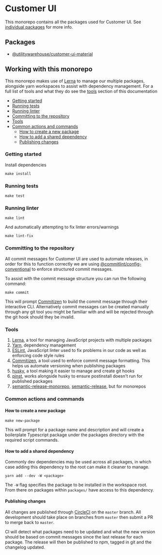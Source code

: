 # Customer UI

This monorepo contains all the packages used for Customer UI. See [individual packages](#packages) for more info.

## Packages

* [@utilitywarehouse/customer-ui-material](packages/customer-ui-material)

## Working with this monorepo

This monorepo makes use of [Lerna](https://lerna.js.org/) to manage our multiple packages, alongside yarn workspaces to assist with dependency management. For a full list of tools and what they do see the [tools](#tools) section of this documentation

* [Getting started](#getting-started)
* [Running tests](#running-tests)
* [Running linter](#running-linter)
* [Committing to the repository](#committing-to-the-repository)
* [Tools](#tools)
* [Common actions and commands](#common-actions-and-commands)
   * [How to create a new package](#how-to-create-a-new-package)
   * [How to add a shared dependency](#how-to-add-a-shared-dependency)
   * [Publishing changes](#publishing-changes)

### Getting started

Install dependencies

```shell
make install
```

### Running tests

```shell
make test
```

### Running linter

```shell
make lint
```

And automatically attempting to fix linter errors/warnings

```shell
make lint-fix
```

### Committing to the repository

All commit messages for Customer UI are used to automate releases, in order for this to function correctly we are using [@commitlint/config-conventional](https://www.npmjs.com/package/@commitlint/config-conventional) to enforce structured commit messages.

To assist with the commit message structure you can run the following command:

```shell
make commit
```

This will prompt [Commitizen](https://www.npmjs.com/package/commitizen) to build the commit message through their interactive CLI. Alternatively commit messages can be created manually through any git tool you might be familiar with and will be rejected through the git hook should they be invalid.

### Tools

1. [Lerna](https://lerna.js.org/), a tool for managing JavaScript projects with multiple packages
1. [Yarn](https://yarnpkg.com/), dependency management
1. [ESLint](https://eslint.org/), JavaScript linter used to fix problems in our code as well as enforcing code style rules
1. [Commitizen](https://www.npmjs.com/package/commitizen), a tool used to enforce commit message formatting. This helps us automate versioning when publishing packages
1. [husky](https://typicode.github.io/husky/#/), a tool making it easier to manage and create git hooks
1. [pinst](https://github.com/typicode/pinst), works alongside husky to ensure postinstall doesn't run for published packages
1. [semantic-release-monorepo](https://github.com/pmowrer/semantic-release-monorepo), [semantic-release](https://github.com/semantic-release/semantic-release), but for monorepos

### Common actions and commands

#### How to create a new package

```shell
make new-package
```

This will prompt for a package name and description and will create a boilerplate Typescript package under the packages directory with the required script commands.

#### How to add a shared dependency

Commonly dev dependencies may be used across all packages, in which case adding this dependency to the root can make it cleaner to manage.

```shell
yarn add --dev -W <package>
```

The `-W` flag specifies the package to be installed in the workspace root. From there on packages within `packages/` have access to this dependency.

#### Publishing changes

All changes are published through [CircleCI](https://circleci.com/) on the `master` branch. All development should take place on branches from `master` then submit a PR to merge back to `master`.

CI will detect what packages need to be updated and what the new version should be based on commit messages since the last release for each package. The release will then be published to npm, tagged in git and the changelog updated.
